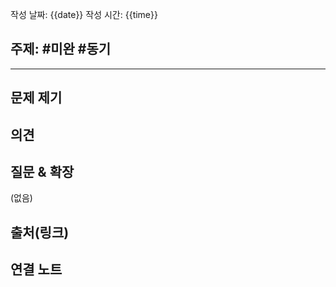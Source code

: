 작성 날짜: {{date}}
작성 시간: {{time}}

## 주제: #미완 #동기

----

## 문제 제기 


## 의견


## 질문 & 확장

(없음)

## 출처(링크)


## 연결 노트
